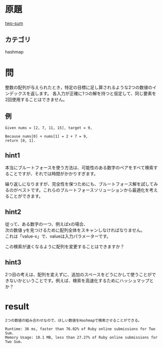 # 原題
[two-sum](https://leetcode.com/problems/two-sum/)
## カテゴリ
hashmap

# 問
整数の配列が与えられたとき，特定の目標に足し算されるような2つの数値のインデックスを返します。 
各入力が正確に1つの解を持つと仮定して、同じ要素を2回使用することはできません。

## 例
```
Given nums = [2, 7, 11, 15], target = 9,

Because nums[0] + nums[1] = 2 + 7 = 9,
return [0, 1].
```

## hint1
本当にブルートフォースを使う方法は、可能性のある数字のペアをすべて検索することですが、それでは時間がかかりすぎます。

繰り返しになりますが、完全性を保つためにも、ブルートフォース解を試してみるのがベストです。これらのブルートフォースソリューションから最適化を考えることができます。

## hint2
従って、ある数字の一つ、例えばxの場合、  
次の数値 yを見つけるために配列全体をスキャンしなければなりません。  
これは「value-x」で、valueは入力パラメーターです。

この検索が速くなるように配列を変更することはできますか？

## hint3
2つ目の考えは、配列を変えずに、追加のスペースをどうにかして使うことができないかということです。例えば、検索を高速化するためにハッシュマップとか？

# result
```
2つの数値の組み合わせなので、ほしい数値をHashmapで検索させることができる。  

Runtime: 36 ms, faster than 76.02% of Ruby online submissions for Two Sum.
Memory Usage: 10.1 MB, less than 27.27% of Ruby online submissions for Two Sum.
```